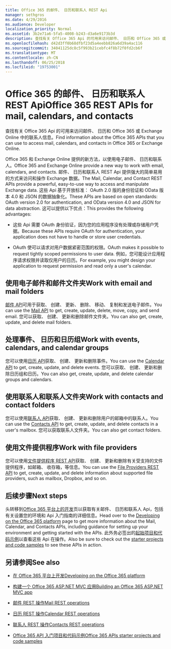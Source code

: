 ```yaml
---
title: Office 365 的邮件、 日历和联系人 REST Api
manager: sethgros
ms.date: 4/29/2016
ms.audience: Developer
localization_priority: Normal
ms.assetid: 3b2e71a6-5fa5-4008-b243-d3a6e9173b3d
description: 查找有关 Office 365 Api 的可用来访问邮件、 日历和 Office 365 或 Exchange Online 中的联系人信息。
ms.openlocfilehash: d42d3ff0b68dfbf23d5a4eebb826a6d39a4ac116
ms.sourcegitcommit: 34041125dc8c5f993b21cebfc4f8b72f0fd2cb6f
ms.translationtype: MT
ms.contentlocale: zh-CN
ms.lasthandoff: 06/25/2018
ms.locfileid: "19753001"
---
```

# <a name="office-365-rest-apis-for-mail-calendars-and-contacts"></a><span data-ttu-id="34516-103">Office 365 的邮件、 日历和联系人 REST Api</span><span class="sxs-lookup"><span data-stu-id="34516-103">Office 365 REST APIs for mail, calendars, and contacts</span></span>

<span data-ttu-id="34516-104">查找有关 Office 365 Api 的可用来访问邮件、 日历和 Office 365 或 Exchange Online 中的联系人信息。</span><span class="sxs-lookup"><span data-stu-id="34516-104">Find information about the Office 365 APIs that you can use to access mail, calendars, and contacts in Office 365 or Exchange Online.</span></span>
  
<span data-ttu-id="34516-105">Office 365 和 Exchange Online 提供的新方法，以使用电子邮件、 日历和联系人。</span><span class="sxs-lookup"><span data-stu-id="34516-105">Office 365 and Exchange Online provide a new way to work with email, calendars, and contacts.</span></span> <span data-ttu-id="34516-106">邮件、 日历和联系人 REST Api 提供强大的简单易用的方式来访问和操作 Exchange 数据。</span><span class="sxs-lookup"><span data-stu-id="34516-106">The Mail, Calendar, and Contact REST APIs provide a powerful, easy-to-use way to access and manipulate Exchange data.</span></span> <span data-ttu-id="34516-107">这些 Api 基于开放标准： OAuth 2.0 版的身份验证和 OData 版本 4.0 和 JSON 的数据抽象化。</span><span class="sxs-lookup"><span data-stu-id="34516-107">These APIs are based on open standards: OAuth version 2.0 for authentication, and OData version 4.0 and JSON for data abstraction.</span></span> <span data-ttu-id="34516-108">这可以提供以下优点：</span><span class="sxs-lookup"><span data-stu-id="34516-108">This provides the following advantages:</span></span>
  
- <span data-ttu-id="34516-109">这些 Api 需要 OAuth 身份验证，因为您的应用程序没有处理或存储用户凭据。</span><span class="sxs-lookup"><span data-stu-id="34516-109">Because these APIs require OAuth for authentication, your application does not have to handle or store user credentials.</span></span>
    
- <span data-ttu-id="34516-110">OAuth 使可以请求对用户数据紧密范围的权限。</span><span class="sxs-lookup"><span data-stu-id="34516-110">OAuth makes it possible to request tightly scoped permissions to user data.</span></span> <span data-ttu-id="34516-111">例如，您可能设计应用程序请求权限并读取仅用户的日历。</span><span class="sxs-lookup"><span data-stu-id="34516-111">For example, you might design your application to request permission and read only a user's calendar.</span></span>
    
## <a name="work-with-email-and-mail-folders"></a><span data-ttu-id="34516-112">使用电子邮件和邮件文件夹</span><span class="sxs-lookup"><span data-stu-id="34516-112">Work with email and mail folders</span></span>

<span data-ttu-id="34516-113">[邮件 API](http://msdn.microsoft.com/office/office365/api/mail-rest-operations%28Office.15%29.aspx)可用于获取、 创建、 更新、 删除、 移动、 复制和发送电子邮件。</span><span class="sxs-lookup"><span data-stu-id="34516-113">You can use the [Mail API](http://msdn.microsoft.com/office/office365/api/mail-rest-operations%28Office.15%29.aspx) to get, create, update, delete, move, copy, and send email.</span></span> <span data-ttu-id="34516-114">您可以获取、 创建、 更新和删除邮件文件夹。</span><span class="sxs-lookup"><span data-stu-id="34516-114">You can also get, create, update, and delete mail folders.</span></span> 
  
## <a name="work-with-events-calendars-and-calendar-groups"></a><span data-ttu-id="34516-115">处理事件、 日历和日历组</span><span class="sxs-lookup"><span data-stu-id="34516-115">Work with events, calendars, and calendar groups</span></span>

<span data-ttu-id="34516-116">您可以使用[日历 API](http://msdn.microsoft.com/office/office365/api/calendar-rest-operations%28Office.15%29.aspx)获取、 创建、 更新和删除事件。</span><span class="sxs-lookup"><span data-stu-id="34516-116">You can use the [Calendar API](http://msdn.microsoft.com/office/office365/api/calendar-rest-operations%28Office.15%29.aspx) to get, create, update, and delete events.</span></span> <span data-ttu-id="34516-117">您可以获取、 创建、 更新和删除日历组和日历。</span><span class="sxs-lookup"><span data-stu-id="34516-117">You can also get, create, update, and delete calendar groups and calendars.</span></span> 
  
## <a name="work-with-contacts-and-contact-folders"></a><span data-ttu-id="34516-118">使用联系人和联系人文件夹</span><span class="sxs-lookup"><span data-stu-id="34516-118">Work with contacts and contact folders</span></span>

<span data-ttu-id="34516-119">您可以使用[联系人 API](http://msdn.microsoft.com/office/office365/api/contacts-rest-operations%28Office.15%29.aspx)获取、 创建、 更新和删除用户的邮箱中的联系人。</span><span class="sxs-lookup"><span data-stu-id="34516-119">You can use the [Contacts API](http://msdn.microsoft.com/office/office365/api/contacts-rest-operations%28Office.15%29.aspx) to get, create, update, and delete contacts in a user's mailbox.</span></span> <span data-ttu-id="34516-120">您可以获取联系人文件夹。</span><span class="sxs-lookup"><span data-stu-id="34516-120">You can also get contact folders.</span></span> 
  
## <a name="work-with-file-providers"></a><span data-ttu-id="34516-121">使用文件提供程序</span><span class="sxs-lookup"><span data-stu-id="34516-121">Work with file providers</span></span>

<span data-ttu-id="34516-122">您可以使用[文件提供程序 REST API](http://msdn.microsoft.com/library/8bab5403-de68-4b49-ab19-9a6470f2a2ce%28Office.15%29.aspx)获取、 创建、 更新和删除有关受支持的文件提供程序，如邮箱、 收存箱，等信息。</span><span class="sxs-lookup"><span data-stu-id="34516-122">You can use the [File Providers REST API](http://msdn.microsoft.com/library/8bab5403-de68-4b49-ab19-9a6470f2a2ce%28Office.15%29.aspx) to get, create, update, and delete information about supported file providers, such as mailbox, Dropbox, and so on.</span></span> 
  
## <a name="next-steps"></a><span data-ttu-id="34516-123">后续步骤</span><span class="sxs-lookup"><span data-stu-id="34516-123">Next steps</span></span>

<span data-ttu-id="34516-124">头转移到[Office 365 平台上的开发](http://msdn.microsoft.com/office/office365/howto/platform-development-overview%28Office.15%29.aspx)页以获取有关邮件、 日历和联系人 Api，包括有关设置您的环境和 Api 入门指南的详细信息。</span><span class="sxs-lookup"><span data-stu-id="34516-124">Head over to the [Developing on the Office 365 platform](http://msdn.microsoft.com/office/office365/howto/platform-development-overview%28Office.15%29.aspx) page to get more information about the Mail, Calendar, and Contacts APIs, including guidance for setting up your environment and getting started with the APIs.</span></span> <span data-ttu-id="34516-125">此外务必签出的[起始项目和代码示例](http://msdn.microsoft.com/office/office365/howto/Starter-projects-and-code-samples%28Office.15%29.aspx)以查看这些 Api 在操作。</span><span class="sxs-lookup"><span data-stu-id="34516-125">Also be sure to check out the [starter projects and code samples](http://msdn.microsoft.com/office/office365/howto/Starter-projects-and-code-samples%28Office.15%29.aspx) to see these APIs in action.</span></span> 
  
## <a name="see-also"></a><span data-ttu-id="34516-126">另请参阅</span><span class="sxs-lookup"><span data-stu-id="34516-126">See also</span></span>


- [<span data-ttu-id="34516-127">在 Office 365 平台上开发</span><span class="sxs-lookup"><span data-stu-id="34516-127">Developing on the Office 365 platform</span></span>](http://msdn.microsoft.com/office/office365/howto/platform-development-overview%28Office.15%29.aspx)
    
- [<span data-ttu-id="34516-128">构建一个 Office 365 ASP.NET MVC 应用</span><span class="sxs-lookup"><span data-stu-id="34516-128">Building an Office 365 ASP.NET MVC app</span></span>](http://msdn.microsoft.com/office/office365/howto/Build-your-first-ASPNET-MVC-app%28Office.15%29.aspx)
    
- [<span data-ttu-id="34516-129">邮件 REST 操作</span><span class="sxs-lookup"><span data-stu-id="34516-129">Mail REST operations</span></span>](http://msdn.microsoft.com/office/office365/api/mail-rest-operations%28Office.15%29.aspx)
    
- [<span data-ttu-id="34516-130">日历 REST 操作</span><span class="sxs-lookup"><span data-stu-id="34516-130">Calendar REST operations</span></span>](http://msdn.microsoft.com/office/office365/api/calendar-rest-operations%28Office.15%29.aspx)
    
- [<span data-ttu-id="34516-131">联系人 REST 操作</span><span class="sxs-lookup"><span data-stu-id="34516-131">Contacts REST operations</span></span>](http://msdn.microsoft.com/office/office365/api/contacts-rest-operations%28Office.15%29.aspx)
    
- [<span data-ttu-id="34516-132">Office 365 API 入门项目和代码示例</span><span class="sxs-lookup"><span data-stu-id="34516-132">Office 365 APIs starter projects and code samples</span></span>](http://msdn.microsoft.com/office/office365/howto/Starter-projects-and-code-samples%28Office.15%29.aspx)
    

